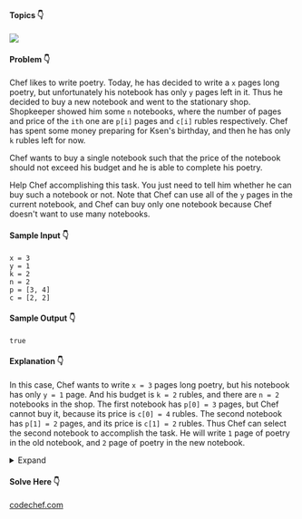 #### Topics :point_down:
![](https://img.shields.io/badge/-array-wheat) 

#### Problem :point_down:
Chef likes to write poetry. Today, he has decided to write a `x` pages long poetry, but unfortunately his notebook has only `y` pages left in it. Thus he decided to buy a new notebook and went to the stationary shop. Shopkeeper showed him some `n` notebooks, where the number of pages and price of the `ith` one are `p[i]` pages and `c[i]` rubles respectively. Chef has spent some money preparing for Ksen's birthday, and then he has only `k` rubles left for now.

Chef wants to buy a single notebook such that the price of the notebook should not exceed his budget and he is able to complete his poetry.

Help Chef accomplishing this task. You just need to tell him whether he can buy such a notebook or not. Note that Chef can use all of the `y` pages in the current notebook, and Chef can buy only one notebook because Chef doesn't want to use many notebooks.
#### Sample Input :point_down:
```
x = 3 
y = 1
k = 2
n = 2
p = [3, 4]
c = [2, 2]
```
#### Sample Output :point_down:
```
true
```
#### Explanation :point_down:
In this case, Chef wants to write `x = 3` pages long poetry, but his notebook has only `y = 1` page. And his budget is `k = 2` rubles, and there are `n = 2` notebooks in the shop. The first notebook has `p[0] = 3` pages, but Chef cannot buy it, because its price is `c[0] = 4` rubles. The second notebook has `p[1] = 2` pages, and its price is `c[1] = 2` rubles. Thus Chef can select the second notebook to accomplish the task. He will write `1` page of poetry in the old notebook, and `2` page of poetry in the new notebook.
<details>
<summary>Expand</summary>

#### Python :point_down:
```py
def solve(x, y, k, p, c):
    r = x - y # required pages
    for i in range(len(p)):
        if p[i] >= r and c[i] <= k:
            return True 
            
    return False
```
#### Time Complexity :point_down:
```
O(n)
```
#### Space Complexity :point_down:
```
O(1)
```
</details>

#### Solve Here :point_down:
[codechef.com](https://www.codechef.com/problems/CNOTE)
